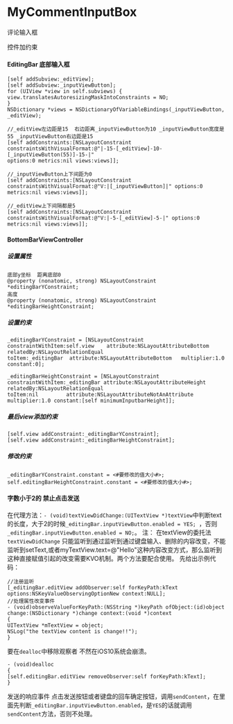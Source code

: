 # MyCommentInputBox
评论输入框


控件加约束
#### EditingBar   底部输入框
```
[self addSubview:_editView];
[self addSubview:_inputViewButton];
for (UIView *view in self.subviews) {
view.translatesAutoresizingMaskIntoConstraints = NO;
}
NSDictionary *views = NSDictionaryOfVariableBindings(_inputViewButton, _editView);

//_editView左边距是15  右边距离_inputViewButton为10 _inputViewButton宽度是55 _inputViewButton右边距是15
[self addConstraints:[NSLayoutConstraint constraintsWithVisualFormat:@"|-15-[_editView]-10-[_inputViewButton(55)]-15-|"
options:0 metrics:nil views:views]];

//_inputViewButton上下间距为0
[self addConstraints:[NSLayoutConstraint constraintsWithVisualFormat:@"V:|[_inputViewButton]|" options:0 metrics:nil views:views]];

//_editView上下间隔都是5
[self addConstraints:[NSLayoutConstraint constraintsWithVisualFormat:@"V:|-5-[_editView]-5-|" options:0 metrics:nil views:views]];
```

####  BottomBarViewController 
##### 设置属性
```
底部y坐标  距离底部0
@property (nonatomic, strong) NSLayoutConstraint *editingBarYConstraint;
高度
@property (nonatomic, strong) NSLayoutConstraint *editingBarHeightConstraint;
```
##### 设置约束
```
_editingBarYConstraint = [NSLayoutConstraint constraintWithItem:self.view    attribute:NSLayoutAttributeBottom   relatedBy:NSLayoutRelationEqual
toItem:_editingBar  attribute:NSLayoutAttributeBottom   multiplier:1.0 constant:0];

_editingBarHeightConstraint = [NSLayoutConstraint constraintWithItem:_editingBar attribute:NSLayoutAttributeHeight         relatedBy:NSLayoutRelationEqual
toItem:nil         attribute:NSLayoutAttributeNotAnAttribute multiplier:1.0 constant:[self minimumInputbarHeight]];
```
##### 最后view添加约束
```
[self.view addConstraint:_editingBarYConstraint];
[self.view addConstraint:_editingBarHeightConstraint];
```
##### 修改约束
```
_editingBarYConstraint.constant = <#要修改的值大小#>;
self.editingBarHeightConstraint.constant = <#要修改的值大小#>;
```

#### 字数小于2的 禁止点击发送
在代理方法：`- (void)textViewDidChange:(UITextView *)textView`中判断text的长度，大于2的时候`_editingBar.inputViewButton.enabled = YES;
`，否则`_editingBar.inputViewButton.enabled = NO;`。
注：
在textView的委托法`textViewDidChange` 只能监听到通过监听到通过键盘输入、删除的内容改变，不能监听到setText,或者myTextView.text=@"Hello"这种内容改变方式，那么监听到这种直接赋值引起的改变需要KVO机制。两个方法要配合使用。
先给出示例代码：
```
//注册监听
[_editingBar.editView addObserver:self forKeyPath:kText options:NSKeyValueObservingOptionNew context:NULL];
//处理属性改变事件
- (void)observeValueForKeyPath:(NSString *)keyPath ofObject:(id)object change:(NSDictionary *)change context:(void *)context 
{
UITextView *mTextView = object;
NSLog("the textView content is change!!");
}
```
要在`dealloc`中移除观察者 不然在iOS10系统会崩溃。
```
- (void)dealloc
{
[self.editingBar.editView removeObserver:self forKeyPath:kText];
}
```

发送的响应事件
点击发送按钮或者键盘的回车确定按钮，调用`sendContent`，在里面先判断`_editingBar.inputViewButton.enabled`，是`YES`的话就调用`sendContent`方法，否则不处理。
